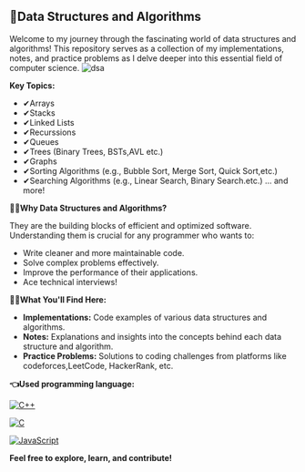 
## 🎉Data Structures and Algorithms

Welcome to my journey through the fascinating world of data structures and algorithms! This repository serves as a collection of my implementations, notes, and practice problems as I delve deeper into this essential field of computer science.
![dsa](https://github.com/user-attachments/assets/934d9d51-9893-41f0-b024-c08375929957)

**Key Topics:**

* ✔Arrays
* ✔Stacks
* ✔Linked Lists
* ✔Recurssions
* ✔Queues
* ✔Trees (Binary Trees, BSTs,AVL etc.)
* ✔Graphs
* ✔Sorting Algorithms (e.g., Bubble Sort, Merge Sort, Quick Sort,etc.)
* ✔Searching Algorithms (e.g., Linear Search, Binary Search.etc.)
 ... and more!


**🙋‍♂️Why Data Structures and Algorithms?**

They are the building blocks of efficient and optimized software. Understanding them is crucial for any programmer who wants to:

* Write cleaner and more maintainable code.
* Solve complex problems effectively.
* Improve the performance of their applications.
* Ace technical interviews!

**🕵️‍♀️What You'll Find Here:**

* **Implementations:** Code examples of various data structures and algorithms.
* **Notes:** Explanations and insights into the concepts behind each data structure and algorithm.
* **Practice Problems:** Solutions to coding challenges from platforms like codeforces,LeetCode, HackerRank, etc.

**👈Used programming language:**

[![C++](https://img.shields.io/badge/C%2B%2B-00599C?style=for-the-badge&logo=c%2B%2B&logoColor=white)](https://isocpp.org/)

[![C](https://img.shields.io/badge/C-00599C?style=for-the-badge&logo=c&logoColor=white)](https://en.wikipedia.org/wiki/C_(programming_language))

[![JavaScript](https://img.shields.io/badge/JavaScript-F7DF1E?style=for-the-badge&logo=javascript&logoColor=black)](https://developer.mozilla.org/en-US/docs/Web/JavaScript)

**Feel free to explore, learn, and contribute!**
  
